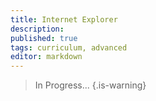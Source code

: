 ```yaml
---
title: Internet Explorer
description: 
published: true
tags: curriculum, advanced
editor: markdown
---
```


> In Progress...
{.is-warning}